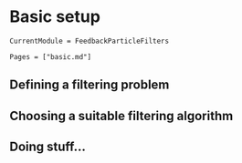 # Basic setup

```@meta
CurrentModule = FeedbackParticleFilters
```

```@contents
Pages = ["basic.md"]
```

## Defining a filtering problem

## Choosing a suitable filtering algorithm

## Doing stuff...